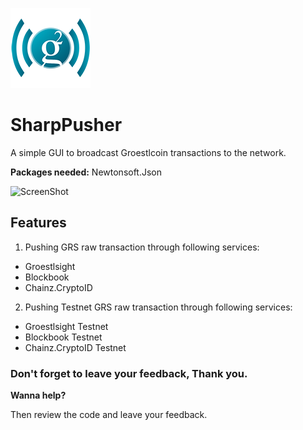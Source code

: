 ![ScreenShot](IMG/GRS_Pusher_Logo.png)
# SharpPusher
A simple GUI to broadcast Groestlcoin transactions to the network.

**Packages needed:** Newtonsoft.Json

![ScreenShot](https://i.imgur.com/WgTTgwN.jpg)


## Features

1. Pushing GRS raw transaction through following services:
* Groestlsight
* Blockbook
* Chainz.CryptoID
2. Pushing Testnet GRS raw  transaction through following services:
* Groestlsight Testnet
* Blockbook Testnet
* Chainz.CryptoID Testnet


### Don't forget to leave your feedback, Thank you.
**Wanna help?** 

Then review the code and leave your feedback.

